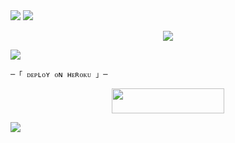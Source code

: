 
 
<img src="https://user-images.githubusercontent.com/73097560/115834477-dbab4500-a447-11eb-908a-139a6edaec5c.gif"> 
 <img src="https://readme-typing-svg.herokuapp.com?color=00FF00&width=420&lines=🦑+𝗠𝗔𝗡𝗔𝗚𝗘𝗠𝗘𝗡𝗧+𝗕𝗢𝗧+𝗥𝗘𝗣𝗢+💎">



</h2>
<p align="center">
  <img src="https://graph.org/file/e117a79e333b66ed85e12.jpg">
</p>

 <img src="https://readme-typing-svg.herokuapp.com?color=FF00FF&width=420&lines=🐙+𝗗𝗘𝗣𝗟𝗢𝗬+𝗢𝗡+𝗛𝗘𝗥𝗢𝗞𝗨+𝗡𝗢𝗪+🐙">


    ─「 ᴅᴇᴩʟᴏʏ ᴏɴ ʜᴇʀᴏᴋᴜ 」─
</h3>

<p align="center"><a href="https://dashboard.heroku.com/new?template=https://github.com/ytvillain/Ndk-music-bot"> <img src="https://img.shields.io/badge/Deploy%20On%20Heroku-008080?style=for-the-badge&logo=heroku" width="180" height="40"/></a></p>


 <img src="https://readme-typing-svg.herokuapp.com?color=FFFF00&width=420&lines=🐉+𝗝𝗢𝗜𝗡+𝗢𝗨𝗥+𝗨𝗣𝗗𝗔𝗧𝗘+𝗚𝗥𝗢𝗨𝗣+🐉">


